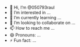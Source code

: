 - 👋 Hi, I’m @050793raul
- 👀 I’m interested in ...
- 🌱 I’m currently learning ...
- 💞️ I’m looking to collaborate on ...
- 📫 How to reach me ...
- 😄 Pronouns: ...
- ⚡ Fun fact: ...

<!---
050793raul/050793raul is a ✨ special ✨ repository because its `README.md` (this file) appears on your GitHub profile.
You can click the Preview link to take a look at your changes.
--->
